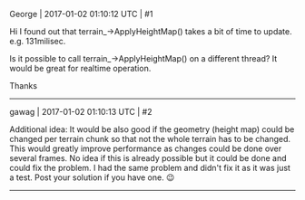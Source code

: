 George | 2017-01-02 01:10:12 UTC | #1

Hi
I found out that terrain_->ApplyHeightMap() takes a bit of time to update. e.g. 131milisec.

Is it possible to call terrain_->ApplyHeightMap() on a different thread? It would be great for realtime operation.

Thanks

-------------------------

gawag | 2017-01-02 01:10:13 UTC | #2

Additional idea: It would be also good if the geometry (height map) could be changed per terrain chunk so that not the whole terrain has to be changed. This would greatly improve performance as changes could be done over several frames. No idea if this is already possible but it could be done and could fix the problem. I had the same problem and didn't fix it as it was just a test. Post your solution if you have one.   :wink:

-------------------------


